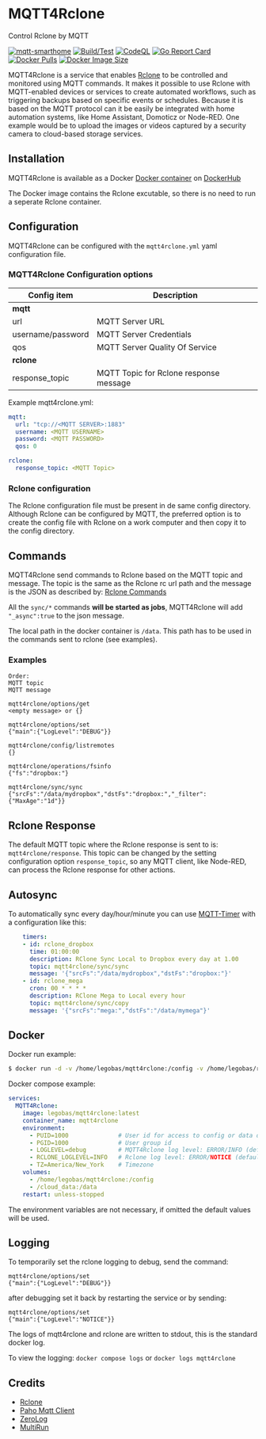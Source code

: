 # MQTT4Rclone

Control Rclone by MQTT

[![mqtt-smarthome](https://img.shields.io/badge/mqtt-smarthome-blue.svg?style=flat-square)](https://github.com/mqtt-smarthome/mqtt-smarthome)
[![Build/Test](https://github.com/Legobas/mqtt4rclone/actions/workflows/release.yml/badge.svg)](https://github.com/Legobas/mqtt4rclone/actions/workflows/release.yml)
[![CodeQL](https://github.com/Legobas/mqtt4rclone/actions/workflows/codeql.yml/badge.svg)](https://github.com/Legobas/mqtt4rclone/actions/workflows/codeql.yml)
[![Go Report Card](https://goreportcard.com/badge/github.com/Legobas/mqtt4rclone)](https://goreportcard.com/report/github.com/legobas/mqtt4rclone)
[![Docker Pulls](https://badgen.net/docker/pulls/legobas/mqtt4rclone?icon=docker&label=pulls)](https://hub.docker.com/r/legobas/mqtt4rclone)
[![Docker Image Size](https://badgen.net/docker/size/legobas/mqtt4rclone?icon=docker&label=image%20size)](https://hub.docker.com/r/legobas/mqtt4rclone)

MQTT4Rclone is a service that enables [Rclone](https://rclone.org) to be controlled and monitored using MQTT commands.
It makes it possible to use Rclone with MQTT-enabled devices or services to create automated workflows, such as triggering backups based on specific events or schedules.
Because it is based on the MQTT protocol can it be easily be integrated with home automation systems, like Home Assistant, Domoticz or Node-RED.
One example would be to upload the images or videos captured by a security camera to cloud-based storage services.

## Installation

MQTT4Rclone is available as a Docker [Docker container](#docker) on [DockerHub](https://hub.docker.com/r/legobas/mqtt4rclone)

The Docker image contains the Rclone excutable, so there is no need to run a seperate Rclone container.

## Configuration

MQTT4Rclone can be configured with the `mqtt4rclone.yml` yaml configuration file.

### MQTT4Rclone Configuration options

| Config item               | Description                                                              |
| ------------------------- | ------------------------------------------------------------------------ |
| **mqtt**                  |                                                                          |
| url                       | MQTT Server URL                                                          |
| username/password         | MQTT Server Credentials                                                  |
| qos                       | MQTT Server Quality Of Service                                           |
| **rclone**                |                                                                          |
| response_topic            | MQTT Topic for Rclone response message                                   |

Example mqtt4rclone.yml:

```yml
mqtt:
  url: "tcp://<MQTT SERVER>:1883"
  username: <MQTT USERNAME>
  password: <MQTT PASSWORD>
  qos: 0

rclone:
  response_topic: <MQTT Topic>

```      

### Rclone configuration

The Rclone configuration file must be present in de same config directory.
Although Rclone can be configured by MQTT, the preferred option is to create the config file with Rclone on a work computer and then copy it to the config directory.

## Commands

MQTT4Rclone send commands to Rclone based on the MQTT topic and message.
The topic is the same as the Rclone rc url path and the message is the JSON as described by: 
[Rclone Commands](https://rclone.org/rc/#supported-commands)

All the `sync/*` commands **will be started as jobs**, MQTT4Rclone will add `"_async":true` to the json message.

The local path in the docker container is `/data`.
This path has to be used in the commands sent to rclone (see examples).

### Examples

```
Order:
MQTT topic
MQTT message

mqtt4rclone/options/get
<empty message> or {}

mqtt4rclone/options/set
{"main":{"LogLevel":"DEBUG"}}

mqtt4rclone/config/listremotes
{}

mqtt4rclone/operations/fsinfo
{"fs":"dropbox:"}

mqtt4rclone/sync/sync
{"srcFs":"/data/mydropbox","dstFs":"dropbox:","_filter":{"MaxAge":"1d"}}

```

## Rclone Response

The default MQTT topic where the Rclone response is sent to is: `mqtt4rclone/response`.
This topic can be changed by the setting configuration option `response_topic`,
so any MQTT client, like Node-RED, can process the Rclone response for other actions.

## Autosync

To automatically sync every day/hour/minute you can use [MQTT-Timer](https://github.com/Legobas/mqtt-timer) with a configuration like this:

```yml
    timers:
    - id: rclone_dropbox
      time: 01:00:00
      description: RClone Sync Local to Dropbox every day at 1.00
      topic: mqtt4rclone/sync/sync
      message: '{"srcFs":"/data/mydropbox","dstFs":"dropbox:"}'
    - id: rclone_mega
      cron: 00 * * * *
      description: RClone Mega to Local every hour
      topic: mqtt4rclone/sync/copy
      message: '{"srcFs":"mega:","dstFs":"/data/mymega"}'
```

## Docker

Docker run example:

```bash
$ docker run -d -v /home/legobas/mqtt4rclone:/config -v /home/legobas/rclone_data:/data legobas/mqtt4rclone
```

Docker compose example:

```yml
services:
  MQTT4Rclone:
    image: legobas/mqtt4rclone:latest
    container_name: mqtt4rclone
    environment:
      - PUID=1000              # User id for access to config or data directories with user rights
      - PGID=1000              # User group id
      - LOGLEVEL=debug         # MQTT4Rclone log level: ERROR/INFO (default)/DEBUG/TRACE
      - RCLONE_LOGLEVEL=INFO   # Rclone log level: ERROR/NOTICE (default)/INFO/DEBUG
      - TZ=America/New_York    # Timezone
    volumes:
      - /home/legobas/mqtt4rclone:/config
      - /cloud_data:/data
    restart: unless-stopped
```

The environment variables are not necessary, if omitted the default values will be used.

## Logging

To temporarily set the rclone logging to debug, send the command:

```
mqtt4rclone/options/set
{"main":{"LogLevel":"DEBUG"}}
```

after debugging set it back by restarting the service or by sending:

```
mqtt4rclone/options/set
{"main":{"LogLevel":"NOTICE"}}
```

The logs of mqtt4rclone and rclone are written to stdout, this is the standard docker log.

To view the logging:
`docker compose logs` or `docker logs mqtt4rclone`


## Credits

* [Rclone](https://rclone.org)
* [Paho Mqtt Client](https://github.com/eclipse/paho.mqtt.golang)
* [ZeroLog](https://github.com/rs/zerolog)
* [MultiRun](https://nicolas-van.github.io/multirun)

